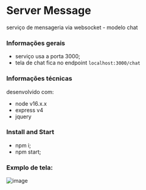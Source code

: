 # Server Message 

serviço de mensageria via websocket - modelo chat

### Informações gerais

- serviço usa a porta 3000;
- tela de chat fica no endpoint `localhost:3000/chat`


### Informações técnicas

desenvolvido com:
- node v16.x.x
- express v4
- jquery

### Install and Start

- npm i;
- npm start;

### Exmplo de tela:
![image](https://github.com/marcelosander/server-messenger/assets/812616/4d0a4aff-c921-497d-a9b4-fee19417ebef)
